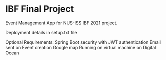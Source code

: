 # IBF Final Project


Event Management App for NUS-ISS IBF 2021 project.

Deployment details in setup.txt file

Optional Requirements:
Spring Boot security with JWT authentication
Email sent on Event creation
Google map
Running on virtual machine on Digital Ocean
